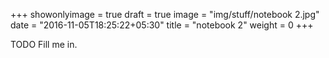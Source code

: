+++
showonlyimage = true
draft = true
image = "img/stuff/notebook 2.jpg"
date = "2016-11-05T18:25:22+05:30"
title = "notebook 2"
weight = 0
+++

TODO Fill me in.

